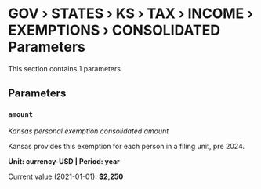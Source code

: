# GOV › STATES › KS › TAX › INCOME › EXEMPTIONS › CONSOLIDATED Parameters

This section contains 1 parameters.

## Parameters

### `amount`
*Kansas personal exemption consolidated amount*

Kansas provides this exemption for each person in a filing unit, pre 2024.

**Unit: currency-USD | Period: year**

Current value (2021-01-01): **$2,250**

